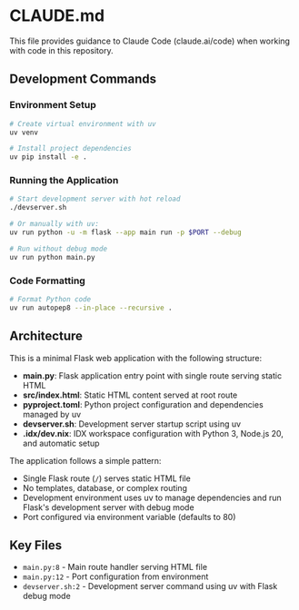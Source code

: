 # CLAUDE.md

This file provides guidance to Claude Code (claude.ai/code) when working with code in this repository.

## Development Commands

### Environment Setup
```bash
# Create virtual environment with uv
uv venv

# Install project dependencies
uv pip install -e .
```

### Running the Application
```bash
# Start development server with hot reload
./devserver.sh

# Or manually with uv:
uv run python -u -m flask --app main run -p $PORT --debug

# Run without debug mode
uv run python main.py
```

### Code Formatting
```bash
# Format Python code
uv run autopep8 --in-place --recursive .
```

## Architecture

This is a minimal Flask web application with the following structure:

- **main.py**: Flask application entry point with single route serving static HTML
- **src/index.html**: Static HTML content served at root route
- **pyproject.toml**: Python project configuration and dependencies managed by uv
- **devserver.sh**: Development server startup script using uv
- **.idx/dev.nix**: IDX workspace configuration with Python 3, Node.js 20, and automatic setup

The application follows a simple pattern:
- Single Flask route (`/`) serves static HTML file
- No templates, database, or complex routing
- Development environment uses uv to manage dependencies and run Flask's development server with debug mode
- Port configured via environment variable (defaults to 80)

## Key Files

- `main.py:8` - Main route handler serving HTML file
- `main.py:12` - Port configuration from environment
- `devserver.sh:2` - Development server command using uv with Flask debug mode